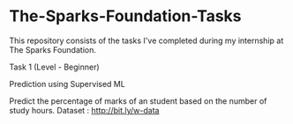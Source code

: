 # The-Sparks-Foundation-Tasks
This repository consists of the tasks I've completed during my internship at The Sparks Foundation. 

Task 1 (Level - Beginner)

Prediction using Supervised ML

Predict the percentage of marks of an student based on the number of study hours. Dataset : http://bit.ly/w-data
